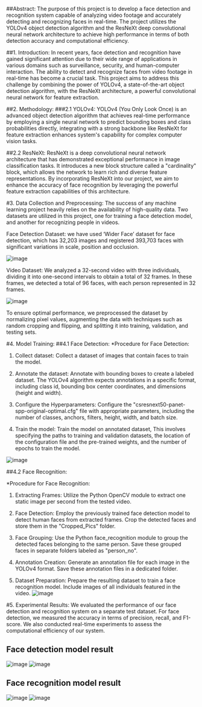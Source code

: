 ##Abstract:
The purpose of this project is to develop a face detection and recognition system capable of analyzing video footage and accurately detecting and recognizing faces in real-time. The project utilizes the YOLOv4 object detection algorithm and the ResNeXt deep convolutional neural network architecture to achieve high performance in terms of both detection accuracy and computational efficiency.

##1. Introduction:
In recent years, face detection and recognition have gained significant attention due to their wide range of applications in various domains such as surveillance, security, and human-computer interaction. The ability to detect and recognize faces from video footage in real-time has become a crucial task. This project aims to address this challenge by combining the power of YOLOv4, a state-of-the-art object detection algorithm, with the ResNeXt architecture, a powerful convolutional neural network for feature extraction.

##2. Methodology:
###2.1 YOLOv4:
YOLOv4 (You Only Look Once) is an advanced object detection algorithm that achieves real-time performance by employing a single neural network to predict bounding boxes and class probabilities directly, integrating with a strong backbone like ResNeXt for feature extraction enhances system's capability for complex computer vision tasks.

##2.2 ResNeXt:
ResNeXt is a deep convolutional neural network architecture that has demonstrated exceptional performance in image classification tasks. It introduces a new block structure called a "cardinality" block, which allows the network to learn rich and diverse feature representations. By incorporating ResNeXt into our project, we aim to enhance the accuracy of face recognition by leveraging the powerful feature extraction capabilities of this architecture.

#3. Data Collection and Preprocessing:
The success of any machine learning project heavily relies on the availability of high-quality data. Two datasets are utilized in this project, one for training a face detection model, and another for recognizing people in videos.

Face Detection Dataset: we have used ‘Wider Face’ dataset for face detection, which has 32,203 images and registered 393,703 faces with significant variations in scale, position and occlusion. 

![image](https://github.com/aritra1617/Face_recongnition_model/assets/99130267/dea7d3cf-a5c4-4b32-a05d-d8c52ca8530e)

Video Dataset: We analyzed a 32-second video with three individuals, dividing it into one-second intervals to obtain a total of 32 frames. In these frames, we detected a total of 96 faces, with each person represented in 32 frames.

![image](https://github.com/aritra1617/Face_recongnition_model/assets/99130267/73a7b67e-c8cd-4524-b2e6-47db4bf84407)


To ensure optimal performance, we preprocessed the dataset by normalizing pixel values, augmenting the data with techniques such as random cropping and flipping, and splitting it into training, validation, and testing sets.

#4. Model Training:
##4.1 Face Detection:
*Procedure for Face Detection:
1. Collect dataset: Collect a dataset of images that contain faces to train the model.


2. Annotate the dataset: Annotate with bounding boxes to create a labeled dataset. The YOLOv4 algorithm expects annotations in a specific format, including class id, bounding box center coordinates, and dimensions (height and width).


3. Configure the Hyperparameters: Configure the "csresnext50-panet-spp-original-optimal.cfg" file with appropriate parameters, including the number of classes, anchors, filters, height, width, and batch size.


4. Train the model: Train the model on annotated dataset, This involves specifying the paths to training and validation datasets, the location of the configuration file and the pre-trained weights, and the number of epochs to train the model.

![image](https://github.com/aritra1617/Face_recongnition_model/assets/99130267/1f9914b1-0425-467e-9ba3-ec6e36f3535b)


##4.2 Face Recognition:

*Procedure for Face Recognition:

1. Extracting Frames: Utilize the Python OpenCV module to extract one static image per second from the tested video.

2. Face Detection: Employ the previously trained face detection model to detect human faces from extracted frames. Crop the detected faces and store them in the "Cropped_Pics" folder.

3. Face Grouping: Use the Python face_recognition module to group the detected faces belonging to the same person. Save these grouped faces in separate folders labeled as "person_no".

4. Annotation Creation: Generate an annotation file for each image in the YOLOv4 format. Save these annotation files in a dedicated folder.

5. Dataset Preparation: Prepare the resulting dataset to train a face recognition model. Include images of all individuals featured in the video.
![image](https://github.com/aritra1617/Face_recongnition_model/assets/99130267/ba9e1812-5c0a-441b-b33a-f2cc66caaee5)


#5. Experimental Results:
We evaluated the performance of our face detection and recognition system on a separate test dataset. For face detection, we measured the accuracy in terms of precision, recall, and F1-score. We also conducted real-time experiments to assess the computational efficiency of our system.

## Face detection model result

![image](https://github.com/aritra1617/Face_recongnition_model/assets/99130267/85369872-07f7-4bf4-b902-4aca03200dec)
![image](https://github.com/aritra1617/Face_recongnition_model/assets/99130267/fff170c2-493e-442a-a0b1-36bf5f182b16)



## Face recognition model result
![image](https://github.com/aritra1617/Face_recongnition_model/assets/99130267/18b6d734-215f-44f8-8480-232710e73822)
![image](https://github.com/aritra1617/Face_recongnition_model/assets/99130267/b9bba483-055a-4d2e-bfcc-1254b89ffec1)



